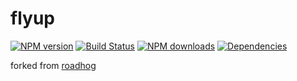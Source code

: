 # flyup

[![NPM version](https://img.shields.io/npm/v/flyup.svg?style=flat)](https://npmjs.org/package/flyup)
[![Build Status](https://img.shields.io/travis/codering/flyup.svg?style=flat)](https://travis-ci.org/codering/flyup)
[![NPM downloads](http://img.shields.io/npm/dm/flyup.svg?style=flat)](https://npmjs.org/package/flyup)
[![Dependencies](https://david-dm.org/codering/flyup/status.svg)](https://david-dm.org/codering/flyup)

forked from [roadhog](https://github.com/sorrycc/roadhog)